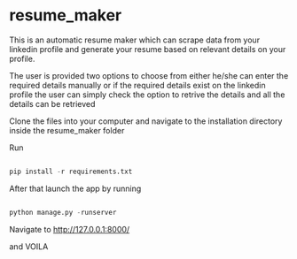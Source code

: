 # resume_maker

This is an automatic resume maker which can scrape data from your linkedin profile and generate your resume based on relevant details on your profile.

The user is provided two options to choose from either he/she can enter the required details manually or if the required details exist on the linkedin profile the user can simply check the option to retrive the details and all the details can be retrieved

Clone the files into your computer and navigate to the installation directory inside the resume_maker folder

Run 

```python

pip install -r requirements.txt

```
After that launch the app by running 

```python

python manage.py -runserver

```

Navigate to http://127.0.0.1:8000/


and VOILA





